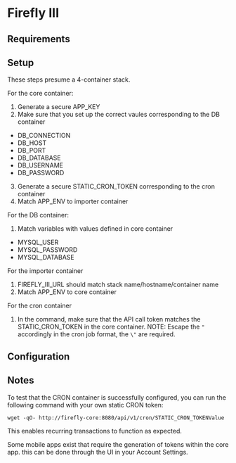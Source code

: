 # Firefly III

## Requirements


## Setup

These steps presume a 4-container stack.

For the core container:
1. Generate a secure APP_KEY
2. Make sure that you set up the correct vaules corresponding to the DB container
  - DB_CONNECTION
  - DB_HOST
  - DB_PORT
  - DB_DATABASE
  - DB_USERNAME
  - DB_PASSWORD
3. Generate a secure STATIC_CRON_TOKEN corresponding to the cron container
4. Match APP_ENV to importer container

For the DB container:
1. Match variables with values defined in core container
  - MYSQL_USER
  - MYSQL_PASSWORD
  - MYSQL_DATABASE

For the importer container
1. FIREFLY_III_URL should match stack name/hostname/container name
2. Match APP_ENV to core container

For the cron container
1. In the command, make sure that the API call token matches the STATIC_CRON_TOKEN in the core container.
NOTE: Escape the `"` accordingly in the cron job format, the `\"` are required.

## Configuration

## Notes

To test that the CRON container is successfully configured, you can run the following command with your own static CRON token:

```
wget -qO- http://firefly-core:8080/api/v1/cron/STATIC_CRON_TOKENValue
```

This enables recurring transactions to function as expected.

Some mobile apps exist that require the generation of tokens within the core app. this can be done through the UI in your Account Settings.
